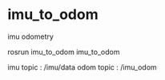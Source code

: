 # imu_to_odom
imu odometry

rosrun imu_to_odom imu_to_odom

imu topic : /imu/data
odom topic : /imu_odom


